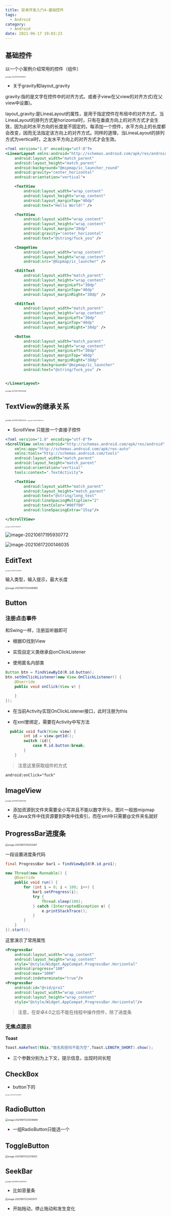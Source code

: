 ```yaml
---
title: 安卓开发入门4-基础控件
tags:
  - Android
category:
  - Android
date: 2021-06-17 19:03:23
---
```


<!-- more -->

 ## 基础控件

以一个小案例介绍常用的控件（组件）

<img src="https://raw.githubusercontent.com/C1EYE/figureBed/main/img/20210617191149.png" alt="image-20210617191149943" style="zoom: 33%;" />

- 关于gravity和layout_gravity

gravity:指的是文字在控件中的对齐方式。或者子view在父view的对齐方式(在父view中设置)。

layout_gravity:是LineaLayout的属性，是用于指定控件在布局中的对齐方式，当LineaLayout的排列方式是horizontal时，只有在垂直方向上的对齐方式才会生效，因为此时水平方向的长度是不固定的，每添加一个控件，水平方向上的长度都会改变，因而无法指定该方向上的对齐方式。同样的道理，当LineaLayout的排列方式为vertical时，之友水平方向上的对齐方式才会生效。

```xml
<?xml version="1.0" encoding="utf-8"?>
<LinearLayout xmlns:android="http://schemas.android.com/apk/res/android"
    android:layout_width="match_parent"
    android:layout_height="match_parent"
    android:background="@mipmap/ic_launcher_round"
    android:gravity="center_horizontal"
    android:orientation="vertical">

    <TextView
        android:layout_width="wrap_content"
        android:layout_height="wrap_content"
        android:layout_marginTop="40dp"
        android:text="Hello World!" />

    <TextView
        android:layout_width="wrap_content"
        android:layout_height="wrap_content"
        android:layout_margin="20dp"
        android:gravity="center_horizontal"
        android:text="@string/fuck_you" />

    <ImageView
        android:layout_width="wrap_content"
        android:layout_height="wrap_content"
        android:src="@mipmap/ic_launcher" />

    <EditText
        android:layout_width="match_parent"
        android:layout_height="wrap_content"
        android:layout_marginLeft="30dp"
        android:layout_marginTop="40dp"
        android:layout_marginRight="30dp" />

    <EditText
        android:layout_width="match_parent"
        android:layout_height="wrap_content"
        android:layout_marginLeft="30dp"
        android:layout_marginTop="40dp"
        android:layout_marginRight="30dp" />

    <Button
        android:layout_width="match_parent"
        android:layout_height="wrap_content"
        android:layout_marginLeft="30dp"
        android:layout_marginTop="40dp"
        android:layout_marginRight="30dp"
        android:background="@mipmap/ic_launcher"
        android:text="@string/fuck_you" />


</LinearLayout>
```

<img src="https://raw.githubusercontent.com/C1EYE/figureBed/main/img/20210617194556.png" alt="image-20210617194556566" style="zoom:33%;" />

## TextView的继承关系

<img src="https://raw.githubusercontent.com/C1EYE/figureBed/main/img/20210617194652.png" alt="image-20210617194652244" style="zoom: 33%;" />

<img src="https://raw.githubusercontent.com/C1EYE/figureBed/main/img/20210617194830.png" alt="image-20210617194830040" style="zoom: 25%;" />

- ScrollView 只能放一个直接子控件

```xml
<?xml version="1.0" encoding="utf-8"?>
<ScrollView xmlns:android="http://schemas.android.com/apk/res/android"
    xmlns:app="http://schemas.android.com/apk/res-auto"
    xmlns:tools="http://schemas.android.com/tools"
    android:layout_width="match_parent"
    android:layout_height="match_parent"
    android:orientation="vertical"
    tools:context=".TextActivity">

    <TextView
        android:layout_width="match_parent"
        android:layout_height="match_parent"
        android:text="@string/long_text"
        android:lineSpacingMultiplier="2"
        android:textColor="#00ff00"
        android:lineSpacingExtra="15sp"/>

</ScrollView>
```

<img src="https://raw.githubusercontent.com/C1EYE/figureBed/main/img/20210617195436.png" alt="image-20210617195436471" style="zoom:25%;" />

![image-20210617195930772](https://raw.githubusercontent.com/C1EYE/figureBed/main/img/20210617195930.png)

![image-20210617200146035](https://raw.githubusercontent.com/C1EYE/figureBed/main/img/20210617200146.png)

## EditText

<img src="https://raw.githubusercontent.com/C1EYE/figureBed/main/img/20210617200336.png" alt="image-20210617200336820" style="zoom: 25%;" />

输入类型，输入提示，最大长度

<img src="https://raw.githubusercontent.com/C1EYE/figureBed/main/img/20210617203447.png" alt="image-20210617203446965" style="zoom:50%;" />

## Button

### 注册点击事件

和Swing一样，注册监听器即可

- 根据ID找到View

- 实现自定义类继承自onClickListener

- 使用匿名内部类

```java
Button btn = findViewById(R.id.button);
btn.setOnClickListener(new View.OnClickListener() {
    @Override
    public void onClick(View v) {

    }
});
```

- 在当前Activity实现OnClickListener接口，此时注册为this

- 在xml里绑定，需要在Activity中写方法

```java
  public void fuck(View view) {
        int id = view.getId();
        switch (id){
            case R.id.button:break;
        }
    }
```

> 注意这里获取组件的方式

```
android:onClick="fuck"
```

## ImageView

<img src="https://raw.githubusercontent.com/C1EYE/figureBed/main/img/20210617205817.png" alt="image-20210617205817380" style="zoom: 33%;" />

- 添加资源到文件夹需要全小写并且不能以数字开头，图片一般放mipmap
- 在Java文件中找资源要到R类中找索引，而在xml中只需要@文件夹名就好

## ProgressBar进度条

<img src="https://raw.githubusercontent.com/C1EYE/figureBed/main/img/20210617210253.png" alt="image-20210617210253387" style="zoom:50%;" />

一段设置进度条代码

```java
final ProgressBar bar1 = findViewById(R.id.pro1);

new Thread(new Runnable() {
    @Override
    public void run() {
        for (int i = 0; i < 100; i++) {
            bar1.setProgress(i);
            try {
                Thread.sleep(100);
            } catch (InterruptedException e) {
                e.printStackTrace();
            }
        }
    }
}).start();
```

这里演示了常用属性

```xml
<ProgressBar
    android:layout_width="wrap_content"
    android:layout_height="wrap_content"
    style="@style/Widget.AppCompat.ProgressBar.Horizontal"
    android:progress="100"
    android:max="1000"
    android:indeterminate="true"/>
<ProgressBar
    android:id="@+id/pro1"
    android:layout_width="wrap_content"
    android:layout_height="wrap_content"
    style="@style/Widget.AppCompat.ProgressBar.Horizontal"/>
```

> 注意，在安卓4.0之后不能在线程中操作控件，除了进度条

### 无焦点提示

**Toast**

```java
Toast.makeText(this,"姓名和密码不能为空",Toast.LENGTH_SHORT).show();
```

- 三个参数分别为上下文，提示信息，出现时间长短

## CheckBox

- button下的

<img src="https://raw.githubusercontent.com/C1EYE/figureBed/main/img/20210617222930.png" alt="image-20210617222930805" style="zoom:25%;" />

## RadioButton

<img src="https://raw.githubusercontent.com/C1EYE/figureBed/main/img/20210617223039.png" alt="image-20210617223038948" style="zoom:50%;" />

- 一组RadioButton只能选一个

## ToggleButton

<img src="https://raw.githubusercontent.com/C1EYE/figureBed/main/img/20210617223214.png" alt="image-20210617223214503" style="zoom:50%;" />

## SeekBar

<img src="https://raw.githubusercontent.com/C1EYE/figureBed/main/img/20210617223300.png" alt="image-20210617223300347" style="zoom:33%;" />

- 比如音量条

<img src="https://raw.githubusercontent.com/C1EYE/figureBed/main/img/20210617223403.png" alt="image-20210617223403571" style="zoom:50%;" />

- 开始拖动，停止拖动和发生变化

